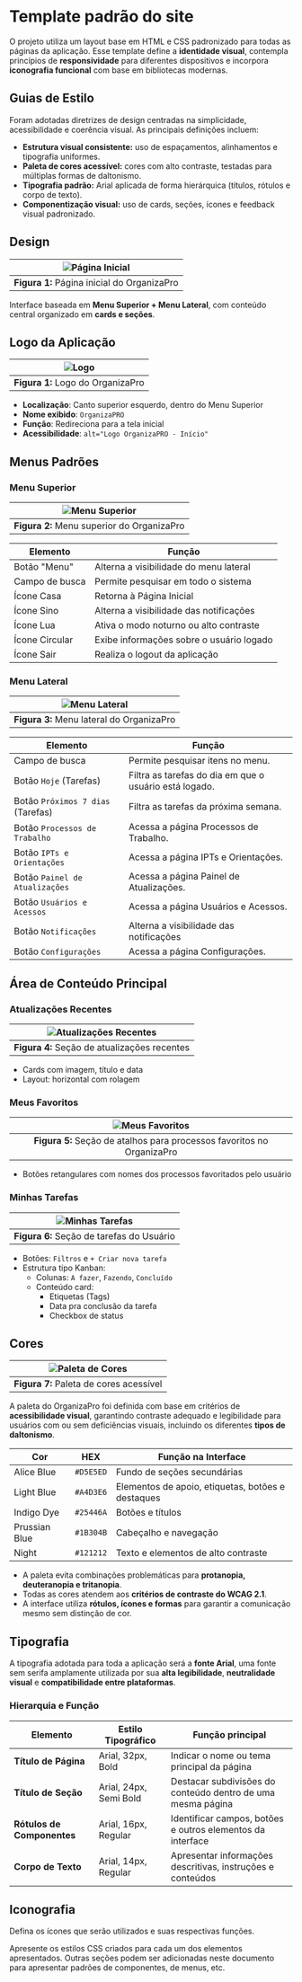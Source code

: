 # Template padrão do site

O projeto utiliza um layout base em HTML e CSS padronizado para todas as páginas da aplicação. Esse template define a **identidade visual**, contempla princípios de **responsividade** para diferentes dispositivos e incorpora **iconografia funcional** com base em bibliotecas modernas.

## Guias de Estilo
Foram adotadas diretrizes de design centradas na simplicidade, acessibilidade e coerência visual. As principais definições incluem:

- **Estrutura visual consistente:** uso de espaçamentos, alinhamentos e tipografia uniformes.
- **Paleta de cores acessível:** cores com alto contraste, testadas para múltiplas formas de daltonismo.
- **Tipografia padrão:** Arial aplicada de forma hierárquica (títulos, rótulos e corpo de texto).
- **Componentização visual:** uso de cards, seções, ícones e feedback visual padronizado.

## Design
|![Página Inicial](https://github.com/user-attachments/assets/1c95460d-b8fc-4d4a-bf3f-a1149e257f09)|
|:---------------------------------------------------------------------------------------------------:|
| **Figura 1:** Página inicial do OrganizaPro |

Interface baseada em **Menu Superior + Menu Lateral**, com conteúdo central organizado em **cards e seções**.

## Logo da Aplicação
| ![Logo](https://github.com/user-attachments/assets/6e1c2e1e-8712-4185-a114-ccaf5173bf88)|
|:------------------------------------------------------------------------------------------------:|
| **Figura 1:** Logo do OrganizaPro |

- **Localização**: Canto superior esquerdo, dentro do Menu Superior
- **Nome exibido**: `OrganizaPRO`
- **Função**: Redireciona para a tela inicial
- **Acessibilidade**: `alt="Logo OrganizaPRO - Início"`

## Menus Padrões

### Menu Superior

| ![Menu Superior](https://github.com/user-attachments/assets/ec1a3ae4-2b0d-4e57-b660-1a6d373f326a) |
|:------------------------------------------------------------------------------------------------:|
| **Figura 2:** Menu superior do OrganizaPro |

| Elemento         | Função                                                                 |
|------------------|------------------------------------------------------------------------|
| Botão "Menu"     | Alterna a visibilidade do menu lateral                                 |
| Campo de busca   | Permite pesquisar em todo o sistema                                     |
| Ícone Casa       | Retorna à Página Inicial                                                |
| Ícone Sino       | Alterna a visibilidade das notificações                                 |
| Ícone Lua        | Ativa o modo noturno ou alto contraste                                  |
| Ícone Circular   | Exibe informações sobre o usuário logado                                |
| Ícone Sair       | Realiza o logout da aplicação                                           |

### Menu Lateral
| ![Menu Lateral](https://github.com/user-attachments/assets/135e84d2-d144-495e-a809-112c682ad2d2) |
|:------------------------------------------------------------------------------------------------:|
| **Figura 3:** Menu lateral do OrganizaPro |

| Elemento                  | Função                            |
|---------------------------|-----------------------------------|
| Campo de busca            | Permite pesquisar itens no menu.       |
| Botão `Hoje` (Tarefas)                    | Filtra as tarefas do dia em que o usuário está logado. |
| Botão `Próximos 7 dias` (Tarefas)                    | Filtra as tarefas da próxima semana. |
| Botão `Processos de Trabalho`                    | Acessa a página Processos de Trabalho. |
| Botão `IPTs e Orientações`                    | Acessa a página IPTs e Orientações. |
| Botão `Painel de Atualizações`                    | Acessa a página Painel de Atualizações. |
| Botão `Usuários e Acessos`                    | Acessa a página Usuários e Acessos. |
| Botão `Notificações`                    | Alterna a visibilidade das notificações |
| Botão `Configurações`                    | Acessa a página Configurações. |

## Área de Conteúdo Principal

### Atualizações Recentes
| ![Atualizações Recentes](https://github.com/user-attachments/assets/c10d0057-f03f-4cc0-90c7-c1d81a415145) |
|:----------------------------------------------------------------------------------------------------------:|
| **Figura 4:** Seção de atualizações recentes |
- Cards com imagem, título e data
- Layout: horizontal com rolagem

### Meus Favoritos
| ![Meus Favoritos](https://github.com/user-attachments/assets/9147fad3-061e-4d38-971d-3f293816fc2f) |
|:--------------------------------------------------------------------------------------------------:|
| **Figura 5:** Seção de atalhos para processos favoritos no OrganizaPro |
- Botões retangulares com nomes dos processos favoritados pelo usuário

### Minhas Tarefas
|![Minhas Tarefas](https://github.com/user-attachments/assets/3986556c-d888-4c47-a0c7-16b93977d3a9)|
|:---------------------------------------------------------------------------------------------------:|
| **Figura 6:** Seção de tarefas do Usuário |
- Botões: `Filtros` e `+ Criar nova tarefa`
- Estrutura tipo Kanban:
  - Colunas: `A fazer`, `Fazendo`, `Concluído`
  - Conteúdo card:
    - Etiquetas (Tags)
    - Data pra conclusão da tarefa
    - Checkbox de status

## Cores
| ![Paleta de Cores](https://github.com/user-attachments/assets/84bbf2fc-2050-4802-b560-9651513b8403) |
|:---------------------------------------------------------------------------------------------------:|
| **Figura 7:** Paleta de cores acessível |

A paleta do OrganizaPro foi definida com base em critérios de **acessibilidade visual**, garantindo contraste adequado e legibilidade para usuários com ou sem deficiências visuais, incluindo os diferentes **tipos de daltonismo**.

| Cor       | HEX       | Função na Interface                             |
|---------------------------|--------------------------------------|----------------------------------------------------------------|
| Alice Blue    | `#D5E5ED` | Fundo de seções secundárias                     |
| Light Blue           | `#A4D3E6` | Elementos de apoio, etiquetas, botões e destaques            |
| Indigo Dye    | `#25446A` | Botões e títulos                     |
| Prussian Blue        | `#1B304B` | Cabeçalho e navegação                           |
| Night          | `#121212` | Texto e elementos de alto contraste             |

- A paleta evita combinações problemáticas para **protanopia, deuteranopia e tritanopia**.
- Todas as cores atendem aos **critérios de contraste do WCAG 2.1**.
- A interface utiliza **rótulos, ícones e formas** para garantir a comunicação mesmo sem distinção de cor.

## Tipografia

A tipografia adotada para toda a aplicação será a **fonte Arial**, uma fonte sem serifa amplamente utilizada por sua **alta legibilidade**, **neutralidade visual** e **compatibilidade entre plataformas**.

### Hierarquia e Função

| Elemento                  | Estilo Tipográfico                   | Função principal                                               |
|---------------------------|--------------------------------------|----------------------------------------------------------------|
| **Título de Página**      | Arial, 32px, Bold | Indicar o nome ou tema principal da página                     |
| **Título de Seção**       | Arial, 24px, Semi Bold             | Destacar subdivisões do conteúdo dentro de uma mesma página   |
| **Rótulos de Componentes**| Arial, 16px, Regular                 | Identificar campos, botões e outros elementos da interface     |
| **Corpo de Texto**        | Arial, 14px, Regular                 | Apresentar informações descritivas, instruções e conteúdos     |

## Iconografia

Defina os ícones que serão utilizados e suas respectivas funções.

Apresente os estilos CSS criados para cada um dos elementos apresentados.
Outras seções podem ser adicionadas neste documento para apresentar padrões de componentes, de menus, etc.
